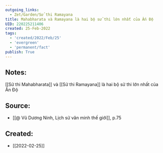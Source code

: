 ```yaml
---
outgoing_links:
  - Zet/Garden/Sử thi Ramayana
title: Mahabharata và Ramayana là hai bộ sử thi lớn nhất của Ấn Độ
UID: 220225211406
created: 25-Feb-2022
tags:
  - 'created/2022/Feb/25'
  - 'evergreen'
  - 'permanent/fact'
publish: True
---
```

## Notes:
[[Sử thi Mahabharata]] và [[Sử thi Ramayana]] là hai bộ sử thi lớn nhất của Ấn Độ

## Source:
- [[@ Vũ Dương Ninh, Lịch sử văn minh thế giới]], p.75





## Created:
- [[2022-02-25]]

